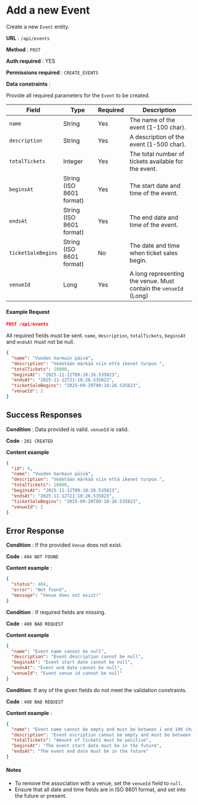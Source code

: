 # Add a new Event

Create a new `Event` entity.

**URL** : `/api/events`

**Method** : `POST`

**Auth required** : YES

**Permissions required** : `CREATE_EVENTS`

**Data constraints** :

Provide all required parameters for the `Event` to be created.

| Field              | Type                     | Required | Description                                                      |
| ------------------ | ------------------------ | -------- | ---------------------------------------------------------------- |
| `name`             | String                   | Yes      | The name of the event (1-100 char).                              |
| `description`      | String                   | Yes      | A description of the event (1-500 char).                         |
| `totalTickets`     | Integer                  | Yes      | The total number of tickets available for the event.             |
| `beginsAt`         | String (ISO 8601 format) | Yes      | The start date and time of the event.                            |
| `endsAt`           | String (ISO 8601 format) | Yes      | The end date and time of the event.                              |
| `ticketSaleBegins` | String (ISO 8601 format) | No       | The date and time when ticket sales begin.                       |
| `venueId`          | Long                     | Yes      | A long representing the venue. Must contain the `venueId` (Long) |

#### Example Request

```json
POST /api/events
```

All required fields must be sent. `name`, `description`, `totalTickets`, `beginsAt` and `endsAt` must not be null.

```json
{
  "name": "Vuoden harmain päivä",
  "description": "Vedetään märkää niin että ikenet turpoo.",
  "totalTickets": 10000,
  "beginsAt": "2025-11-12T09:18:26.535823",
  "endsAt": "2025-11-12T21:18:26.535823",
  "ticketSaleBegins": "2025-09-29T09:18:26.535823",
  "venueId": 2
}
```

## Success Responses

**Condition** : Data provided is valid. `venueId` is valid.

**Code** : `201 CREATED`

**Content example**

```json
{
  "id": 4,
  "name": "Vuoden harmain päivä",
  "description": "Vedetään märkää niin että ikenet turpoo.",
  "totalTickets": 10000,
  "beginsAt": "2025-11-12T09:18:26.535823",
  "endsAt": "2025-11-12T21:18:26.535823",
  "ticketSaleBegins": "2025-09-29T09:18:26.535823",
  "venueId": 2
}
```

## Error Response

**Condition** : If the provided `Venue` does not exist.

**Code** : `404 NOT FOUND`

**Content example** :

```json
{
  "status": 404,
  "error": "Not found",
  "message": "Venue does not exist!"
}
```

**Condition** : If required fields are missing.

**Code** : `400 BAD REQUEST`

**Content example**

```json
{
  "name": "Event name cannot be null",
  "description": "Event description cannot be null",
  "beginsAt": "Event start date cannot be null",
  "endsAt": "Event end date cannot be null",
  "venueId": "Event venue id cannot be null"
}
```

**Condition**: If any of the given fields do not meet the validation constraints.

**Code** : `400 BAD REQUEST`

**Content example** :

```json
{
  "name": "Event name cannot be empty and must be between 1 and 100 characters long",
  "description": "Event escription cannot be empty and must be between 1 and 500 characters long",
  "totalTickets": "Amount of tickets must be positive",
  "beginsAt": "The event start date must be in the future",
  "endsAt": "The event end date must be in the future"
}
```

#### Notes

- To remove the association with a venue, set the `venueId` field to `null`.
- Ensure that all date and time fields are in ISO 8601 format, and set into the future or present.
